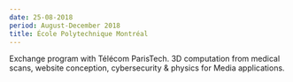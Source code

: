 ```yaml
---
date: 25-08-2018
period: August-December 2018
title: École Polytechnique Montréal
---
```


Exchange program with Télécom ParisTech. 3D computation from medical scans, website conception, cybersecurity & physics for Media applications.